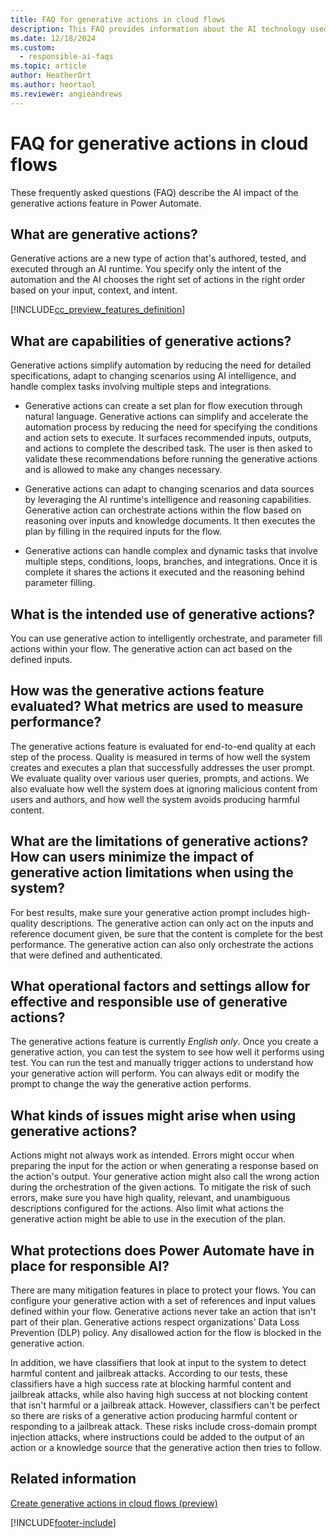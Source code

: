 ```yaml
---
title: FAQ for generative actions in cloud flows
description: This FAQ provides information about the AI technology used in Power Automate generative actions, along with key considerations and details about how AI is used, how it was tested and evaluated, and any specific limitations.
ms.date: 12/18/2024
ms.custom: 
  - responsible-ai-faqs
ms.topic: article
author: HeatherOrt
ms.author: heortaol
ms.reviewer: angieandrews
---
```


# FAQ for generative actions in cloud flows

These frequently asked questions (FAQ) describe the AI impact of the generative actions feature in Power Automate.

## What are generative actions?

Generative actions are a new type of action that's authored, tested, and executed through an AI runtime. You specify only the intent of the automation and the AI chooses the right set of actions in the right order based on your input, context, and intent.

[!INCLUDE[cc_preview_features_definition](includes/cc-preview-features-definition.md)]

## What are capabilities of generative actions?

Generative actions simplify automation by reducing the need for detailed specifications, adapt to changing scenarios using AI intelligence, and handle complex tasks involving multiple steps and integrations.

- Generative actions can create a set plan for flow execution through natural language. Generative actions can simplify and accelerate the automation process by reducing the need for specifying the conditions and action sets to execute. It surfaces recommended inputs, outputs, and actions to complete the described task. The user is then asked to validate these recommendations before running the generative actions and is allowed to make any changes necessary.  

- Generative actions can adapt to changing scenarios and data sources by leveraging the AI runtime's intelligence and reasoning capabilities. Generative action can orchestrate actions within the flow based on reasoning over inputs and knowledge documents. It then executes the plan by filling in the required inputs for the flow.  

- Generative actions can handle complex and dynamic tasks that involve multiple steps, conditions, loops, branches, and integrations. Once it is complete it shares the actions it executed and the reasoning behind parameter filling.  

## What is the intended use of generative actions?

You can use generative action to intelligently orchestrate, and parameter fill actions within your flow. The generative action can act based on the defined inputs.  

## How was the generative actions feature evaluated? What metrics are used to measure performance?

The generative actions feature is evaluated for end-to-end quality at each step of the process. Quality is measured in terms of how well the system creates and executes a plan that successfully addresses the user prompt. We evaluate quality over various user queries, prompts, and actions. We also evaluate how well the system does at ignoring malicious content from users and authors, and how well the system avoids producing harmful content.

## What are the limitations of generative actions? How can users minimize the impact of generative action limitations when using the system?

For best results, make sure your generative action prompt includes high-quality descriptions. The generative action can only act on the inputs and reference document given, be sure that the content is complete for the best performance. The generative action can also only orchestrate the actions that were defined and authenticated.  

## What operational factors and settings allow for effective and responsible use of generative actions?

The generative actions feature is currently *English only*. Once you create a generative action, you can test the system to see how well it performs using test. You can run the test and manually trigger actions to understand how your generative action will perform. You can always edit or modify the prompt to change the way the generative action performs.

## What kinds of issues might arise when using generative actions?

Actions might not always work as intended. Errors might occur when preparing the input for the action or when generating a response based on the action's output. Your generative action might also call the wrong action during the orchestration of the given actions. To mitigate the risk of such errors, make sure you have high quality, relevant, and unambiguous descriptions configured for the actions. Also limit what actions the generative action might be able to use in the execution of the plan.

## What protections does Power Automate have in place for responsible AI?

There are many mitigation features in place to protect your flows. You can configure your generative action with a set of references and input values defined within your flow. Generative actions never take an action that isn't part of their plan. Generative actions respect organizations' Data Loss Prevention (DLP) policy. Any disallowed action for the flow is blocked in the generative action.  

In addition, we have classifiers that look at input to the system to detect harmful content and jailbreak attacks. According to our tests, these classifiers have a high success rate at blocking harmful content and jailbreak attacks, while also having high success at not blocking content that isn't harmful or a jailbreak attack. However, classifiers can't be perfect so there are risks of a generative action producing harmful content or responding to a jailbreak attack. These risks include cross-domain prompt injection attacks, where instructions could be added to the output of an action or a knowledge source that the generative action then tries to follow.

## Related information

[Create generative actions in cloud flows (preview)](create-generative-actions.md)

[!INCLUDE[footer-include](./includes/footer-banner.md)]
